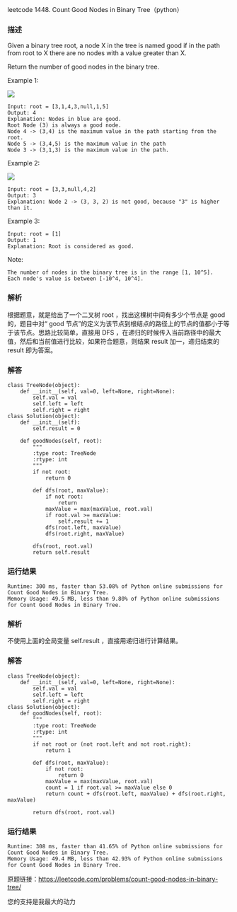 leetcode  1448. Count Good Nodes in Binary Tree（python）

### 描述


Given a binary tree root, a node X in the tree is named good if in the path from root to X there are no nodes with a value greater than X.

Return the number of good nodes in the binary tree.




Example 1:

![](https://assets.leetcode.com/uploads/2020/04/02/test_sample_1.png)

	Input: root = [3,1,4,3,null,1,5]
	Output: 4
	Explanation: Nodes in blue are good.
	Root Node (3) is always a good node.
	Node 4 -> (3,4) is the maximum value in the path starting from the root.
	Node 5 -> (3,4,5) is the maximum value in the path
	Node 3 -> (3,1,3) is the maximum value in the path.

	
Example 2:

![](https://assets.leetcode.com/uploads/2020/04/02/test_sample_2.png)

	Input: root = [3,3,null,4,2]
	Output: 3
	Explanation: Node 2 -> (3, 3, 2) is not good, because "3" is higher than it.

Example 3:

	Input: root = [1]
	Output: 1
	Explanation: Root is considered as good.

	


Note:

	The number of nodes in the binary tree is in the range [1, 10^5].
	Each node's value is between [-10^4, 10^4].


### 解析


根据题意，就是给出了一个二叉树 root ，找出这棵树中间有多少个节点是 good 的，题目中对“ good 节点”的定义为该节点到根结点的路径上的节点的值都小于等于该节点。思路比较简单，直接用 DFS ，在递归的时候传入当前路径中的最大值，然后和当前值进行比较，如果符合题意，则结果 result 加一，递归结束的 result 即为答案。

### 解答
				
	class TreeNode(object):
	    def __init__(self, val=0, left=None, right=None):
	        self.val = val
	        self.left = left
	        self.right = right
	class Solution(object):
	    def __init__(self):
	        self.result = 0
	
	    def goodNodes(self, root):
	        """
	        :type root: TreeNode
	        :rtype: int
	        """
	        if not root:
	            return 0
	
	        def dfs(root, maxValue):
	            if not root:
	                return
	            maxValue = max(maxValue, root.val)
	            if root.val >= maxValue:
	                self.result += 1
	            dfs(root.left, maxValue)
	            dfs(root.right, maxValue)
	            
	        dfs(root, root.val)
	        return self.result

            	      
			
### 运行结果


	Runtime: 300 ms, faster than 53.08% of Python online submissions for Count Good Nodes in Binary Tree.
	Memory Usage: 49.5 MB, less than 9.80% of Python online submissions for Count Good Nodes in Binary Tree.

### 解析


不使用上面的全局变量 self.result ，直接用递归进行计算结果。

### 解答


	class TreeNode(object):
	    def __init__(self, val=0, left=None, right=None):
	        self.val = val
	        self.left = left
	        self.right = right
	class Solution(object):
	    def goodNodes(self, root):
	        """
	        :type root: TreeNode
	        :rtype: int
	        """
	        if not root or (not root.left and not root.right):
	            return 1
	
	        def dfs(root, maxValue):
	            if not root:
	                return 0
	            maxValue = max(maxValue, root.val)
	            count = 1 if root.val >= maxValue else 0
	            return count + dfs(root.left, maxValue) + dfs(root.right, maxValue)
	
	        return dfs(root, root.val)
### 运行结果	        

	Runtime: 308 ms, faster than 41.65% of Python online submissions for Count Good Nodes in Binary Tree.
	Memory Usage: 49.4 MB, less than 42.93% of Python online submissions for Count Good Nodes in Binary Tree.
   
原题链接：https://leetcode.com/problems/count-good-nodes-in-binary-tree/



您的支持是我最大的动力
